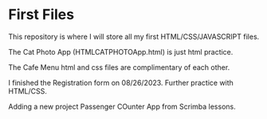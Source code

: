 # First Files

This repository is where I will store all my first HTML/CSS/JAVASCRIPT files.

The Cat Photo App (HTMLCATPHOTOApp.html) is just html practice.

The Cafe Menu html and css files are complimentary of each other.

I finished the Registration form on 08/26/2023. Further practice with HTML/CSS.

Adding a new project Passenger COunter App from Scrimba lessons.
